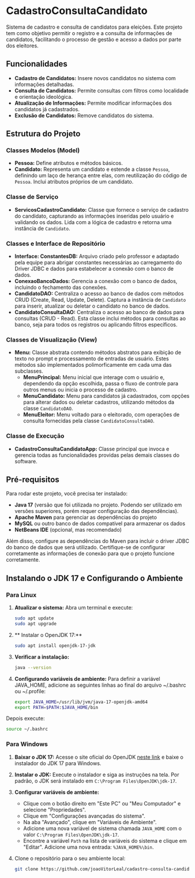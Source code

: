 # CadastroConsultaCandidato

Sistema de cadastro e consulta de candidatos para eleições. Este projeto tem como objetivo permitir o registro e a consulta de informações de candidatos, facilitando o processo de gestão e acesso a dados por parte dos eleitores.

## Funcionalidades

- **Cadastro de Candidatos:** Insere novos candidatos no sistema com informações detalhadas.
- **Consulta de Candidatos:** Permite consultas com filtros como localidade e orientação ideológica.
- **Atualização de Informações:** Permite modificar informações dos candidatos já cadastrados.
- **Exclusão de Candidatos:** Remove candidatos do sistema.

## Estrutura do Projeto

### Classes Modelos (Model)
- **Pessoa:** Define atributos e métodos básicos.
- **Candidato:** Representa um candidato e estende a classe `Pessoa`, definindo um laço de herança entre elas, com reutilização do código de `Pessoa`. Inclui atributos próprios de um candidato.

### Classe de Serviço
- **ServicosCadastroCandidato:** Classe que fornece o serviço de cadastro do candidato, capturando as informações inseridas pelo usuário e validando os dados. Lida com a lógica de cadastro e retorna uma instância de `Candidato`.

### Classes e Interface de Repositório
- **Interface: ConstantesDB:** Arquivo criado pelo professor e adaptado pela equipe para abrigar constantes necessárias ao carregamento do Driver JDBC e dados para estabelecer a conexão com o banco de dados.
- **ConexaoBancoDados:** Gerencia a conexão com o banco de dados, incluindo o fechamento das conexões.
- **CandidatoDAO:** Centraliza o acesso ao banco de dados com métodos CRUD (Create, Read, Update, Delete). Captura a instância de `Candidato` para inserir, atualizar ou deletar o candidato no banco de dados.
- **CandidatoConsultaDAO:** Centraliza o acesso ao banco de dados para consultas (CRUD - Read). Esta classe inclui métodos para consultas ao banco, seja para todos os registros ou aplicando filtros específicos.

### Classes de Visualização (View)
- **Menu:** Classe abstrata contendo métodos abstratos para exibição de texto no prompt e processamento de entradas de usuário. Estes métodos são implementados polimorficamente em cada uma das subclasses.
   - **MenuPrincipal:** Menu inicial que interage com o usuário e, dependendo da opção escolhida, passa o fluxo de controle para outros menus ou inicia o processo de cadastro.
   - **MenuCandidato:** Menu para candidatos já cadastrados, com opções para alterar dados ou deletar cadastros, utilizando métodos da classe `CandidatoDAO`.
   - **MenuEleitor:** Menu voltado para o eleitorado, com operações de consulta fornecidas pela classe `CandidatoConsultaDAO`.

### Classe de Execução
- **CadastroConsultaCandidatoApp:** Classe principal que invoca e gerencia todas as funcionalidades providas pelas demais classes do software.

## Pré-requisitos

Para rodar este projeto, você precisa ter instalado:

- **Java 17** (versão que foi utilizada no projeto. Podendo ser utilizado em versões superiores, porém requer configuração das dependências).
- **Apache Maven** para gerenciar as dependências do projeto
- **MySQL** ou outro banco de dados compatível para armazenar os dados
- **NetBeans IDE** (opcional, mas recomendado)

Além disso, configure as dependências do Maven para incluir o driver JDBC do banco de dados que será utilizado. Certifique-se de configurar corretamente as informações de conexão para que o projeto funcione corretamente.

## Instalando o JDK 17 e Configurando o Ambiente

### Para Linux

1. **Atualizar o sistema:**
   Abra um terminal e execute:
   ```bash
   sudo apt update
   sudo apt upgrade

2. ** Instalar o OpenJDK 17:**
   ```bash
   sudo apt install openjdk-17-jdk

3. **Verificar a instalação:**
   ```bash
   java --version

4. **Configurando variáveis de ambiente:** Para definir a variável JAVA_HOME, adicione as seguintes linhas ao final do arquivo ~/.bashrc ou ~/.profile:
   ```bash
   export JAVA_HOME=/usr/lib/jvm/java-17-openjdk-amd64
   export PATH=$PATH:$JAVA_HOME/bin
   
Depois execute:
   ```bash
   source ~/.bashrc
```

### Para Windows

1. **Baixar o JDK 17:** Acesse o site oficial do OpenJDK [neste link](https://jdk.java.net/17/) e baixe o instalador do JDK 17 para Windows.

2. **Instalar o JDK:** Execute o instalador e siga as instruções na tela. Por padrão, o JDK será instalado em `C:\Program Files\OpenJDK\jdk-17`.

3. **Configurar variáveis de ambiente:**
   - Clique com o botão direito em "Este PC" ou "Meu Computador" e selecione "Propriedades".
   - Clique em "Configurações avançadas do sistema".
   - Na aba "Avançado", clique em "Variáveis de Ambiente".
   - Adicione uma nova variável de sistema chamada `JAVA_HOME` com o valor `C:\Program Files\OpenJDK\jdk-17`.
   - Encontre a variável `Path` na lista de variáveis do sistema e clique em "Editar". Adicione uma nova entrada: `%JAVA_HOME%\bin`.



1. Clone o repositório para o seu ambiente local:
   ```bash
   git clone https://github.com/joaoVitorLeal/cadastro-consulta-candidato.git

